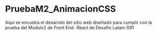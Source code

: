 ﻿# PruebaM2_AnimacionCSS
Aqui se encustra el desarrolo del sitio web diseñado para cumplir con la prueba del Modulo2 de Front End- React de Desafio Latam G91
